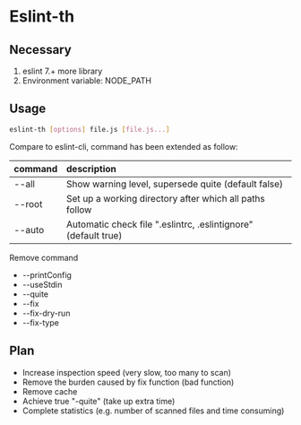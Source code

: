 # Eslint-th

## Necessary

1. eslint 7.+ more library
2. Environment variable: NODE_PATH

## Usage

``` bash
eslint-th [options] file.js [file.js...]
```

Compare to eslint-cli, command has been extended as follow:

| command | description |
---|:--|
| --all | Show warning level, supersede quite (default false) |
| --root | Set up a working directory after which all paths follow |
| --auto | Automatic check file ".eslintrc, .eslintignore" (default true) |

Remove command

- --printConfig
- --useStdin
- --quite
- --fix
- --fix-dry-run
- --fix-type

## Plan

- Increase inspection speed (very slow, too many to scan)
- Remove the burden caused by fix function (bad function)
- Remove cache
- Achieve true "-quite" (take up extra time)
- Complete statistics (e.g. number of scanned files and time consuming)
